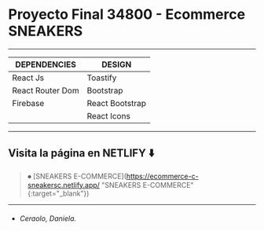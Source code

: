 # Proyecto Final 34800 - Ecommerce SNEAKERS

------------

|  DEPENDENCIES  | DESIGN  |
| ------------ | ------------ |
| React Js | Toastify |
| React Router Dom  | Bootstrap |
| Firebase | React Bootstrap |
|   | React Icons |

------------

## Visita la página en NETLIFY ⬇️

> ⏺  [SNEAKERS E-COMMERCE](https://ecommerce-c-sneakersc.netlify.app/ "SNEAKERS E-COMMERCE" {:target="_blank"}) 


------------

* ###### Ceraolo, Daniela.
